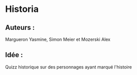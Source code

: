 # Historia
## Auteurs : 
Margueron Yasmine, Simon Meier et Mozerski Alex
## Idée : 
Quizz historique sur des personnages ayant marqué l'histoire
